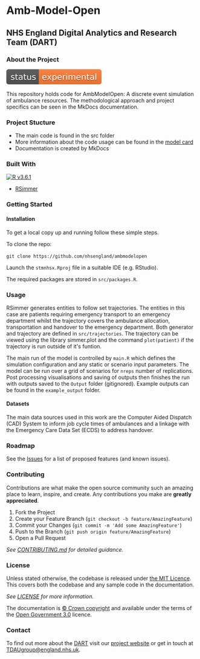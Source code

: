 # Amb-Model-Open
## NHS England Digital Analytics and Research Team (DART)

### About the Project

[![status: experimental](https://github.com/GIScience/badges/raw/master/status/experimental.svg)](https://github.com/GIScience/badges#experimental)

This repository holds code for AmbModelOpen: A discrete event simulation of ambulance resources.  The methodological approach and project specifics can be seen in the MkDocs documentation.  

### Project Stucture

- The main code is found in the src folder
- More information about the code usage can be found in the [model card](./model_card.md)
- Documentation is created by MkDocs 

### Built With

[![R v3.6.1](https://img.shields.io/badge/r-v3.6.1-blue.svg)](https://cran.r-project.org/bin/windows/base/old/3.6.1/)
- [RSimmer](https://github.com/r-simmer/simmer)

### Getting Started

#### Installation

To get a local copy up and running follow these simple steps.

To clone the repo:

`git clone https://github.com/nhsengland/ambmodelopen`

Launch the `stmnhsx.Rproj` file in a suitable IDE (e.g. RStudio).  

The required packages are stored in `src/packages.R`.

### Usage
RSimmer generates entities to follow set trajectories.  The entities in this case are patients requiring emergency transport to an emergency department whilst the trajectory covers the ambulance allocation, transportation and handover to the emergency department.  Both generator and trajectory are defined in `src/trajectories`.  The trajectory can be viewed using the library simmer.plot and the command `plot(patient)` if the trajectory is run outside of it's funtion. 

The main run of the model is controlled by `main.R` which defines the simulation configuration and any static or scenario input parameters.  The model can be run over a grid of scenarios for `nreps` number of replications. Post processing visualisations and saving of outputs then finishes the run with outputs saved to the `Output` folder (gitignored).  Example outputs can be found in the `example_output` folder.

#### Datasets
The main data sources used in this work are the Computer Aided Dispatch (CAD) System to inform job cycle times of ambulances and a linkage with the Emergency Care Data Set (ECDS) to address handover.  

### Roadmap
See the [Issues](https://github.com/nhsengland/ambmodelopen/issues) for a list of proposed features (and known issues).

### Contributing
Contributions are what make the open source community such an amazing place to learn, inspire, and create. Any contributions you make are **greatly appreciated**.

1. Fork the Project
2. Create your Feature Branch (`git checkout -b feature/AmazingFeature`)
3. Commit your Changes (`git commit -m 'Add some AmazingFeature'`)
4. Push to the Branch (`git push origin feature/AmazingFeature`)
5. Open a Pull Request

_See [CONTRIBUTING.md](./CONTRIBUTING.md) for detailed guidance._

### License
Unless stated otherwise, the codebase is released under [the MIT Licence][mit].
This covers both the codebase and any sample code in the documentation.

_See [LICENSE](./LICENSE) for more information._

The documentation is [© Crown copyright][copyright] and available under the terms
of the [Open Government 3.0][ogl] licence.

[mit]: LICENCE
[copyright]: http://www.nationalarchives.gov.uk/information-management/re-using-public-sector-information/uk-government-licensing-framework/crown-copyright/
[ogl]: http://www.nationalarchives.gov.uk/doc/open-government-licence/version/3/

### Contact
To find out more about the [DART](https://www.nhsx.nhs.uk/key-tools-and-info/nhsx-analytics-unit/) visit our [project website](https://nhsx.github.io/AnalyticsUnit/projects.html) or get in touch at [TDAUgroup@england.nhs.uk](mailto:TDAUgroup@england.nhs.uk).

<!-- ### Acknowledgements -->
